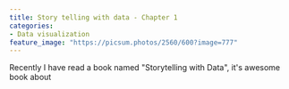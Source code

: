 ```yaml
---
title: Story telling with data - Chapter 1
categories:
- Data visualization
feature_image: "https://picsum.photos/2560/600?image=777"
---
```


Recently I have read a book named "Storytelling with Data", it's awesome book about 